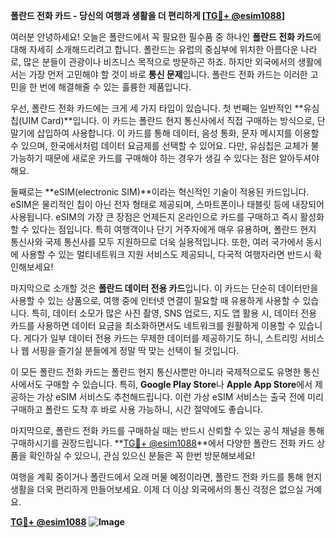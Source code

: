 **폴란드 전화 카드 - 당신의 여행과 생활을 더 편리하게 [[TG💪+ @esim1088](https://t.me/s/esim1088)]**

여러분 안녕하세요! 오늘은 폴란드에서 꼭 필요한 필수품 중 하나인 **폴란드 전화 카드**에 대해 자세히 소개해드리려고 합니다. 폴란드는 유럽의 중심부에 위치한 아름다운 나라로, 많은 분들이 관광이나 비즈니스 목적으로 방문하곤 하죠. 하지만 외국에서의 생활에서는 가장 먼저 고민해야 할 것이 바로 **통신 문제**입니다. 폴란드 전화 카드는 이러한 고민을 한 번에 해결해줄 수 있는 훌륭한 제품입니다.

우선, 폴란드 전화 카드에는 크게 세 가지 타입이 있습니다. 첫 번째는 일반적인 **유심칩(UIM Card)**입니다. 이 카드는 폴란드 현지 통신사에서 직접 구매하는 방식으로, 단말기에 삽입하여 사용합니다. 이 카드를 통해 데이터, 음성 통화, 문자 메시지를 이용할 수 있으며, 한국에서처럼 데이터 요금제를 선택할 수 있어요. 다만, 유심칩은 교체가 불가능하기 때문에 새로운 카드를 구매해야 하는 경우가 생길 수 있다는 점은 알아두셔야 해요.

둘째로는 **eSIM(electronic SIM)**이라는 혁신적인 기술이 적용된 카드입니다. eSIM은 물리적인 칩이 아닌 전자 형태로 제공되며, 스마트폰이나 태블릿 등에 내장되어 사용됩니다. eSIM의 가장 큰 장점은 언제든지 온라인으로 카드를 구매하고 즉시 활성화할 수 있다는 점입니다. 특히 여행객이나 단기 거주자에게 매우 유용하며, 폴란드 현지 통신사와 국제 통신사를 모두 지원하므로 더욱 실용적입니다. 또한, 여러 국가에서 동시에 사용할 수 있는 멀티네트워크 지원 서비스도 제공되니, 다국적 여행자라면 반드시 확인해보세요!

마지막으로 소개할 것은 **폴란드 데이터 전용 카드**입니다. 이 카드는 단순히 데이터만을 사용할 수 있는 상품으로, 여행 중에 인터넷 연결이 필요할 때 유용하게 사용할 수 있습니다. 특히, 데이터 소모가 많은 사진 촬영, SNS 업로드, 지도 앱 활용 시, 데이터 전용 카드를 사용하면 데이터 요금을 최소화하면서도 네트워크를 원활하게 이용할 수 있습니다. 게다가 일부 데이터 전용 카드는 무제한 데이터를 제공하기도 하니, 스트리밍 서비스나 웹 서핑을 즐기실 분들에게 정말 딱 맞는 선택이 될 것입니다.

이 모든 폴란드 전화 카드는 폴란드 현지 통신사뿐만 아니라 국제적으로도 유명한 통신사에서도 구매할 수 있습니다. 특히, **Google Play Store**나 **Apple App Store**에서 제공하는 가상 eSIM 서비스도 추천해드립니다. 이런 가상 eSIM 서비스는 출국 전에 미리 구매하고 폴란드 도착 후 바로 사용 가능하니, 시간 절약에도 좋습니다.

마지막으로, 폴란드 전화 카드를 구매하실 때는 반드시 신뢰할 수 있는 공식 채널을 통해 구매하시기를 권장드립니다. **[TG💪+ @esim1088](https://t.me/s/esim1088)**에서 다양한 폴란드 전화 카드 상품을 확인하실 수 있으니, 관심 있으신 분들은 꼭 한번 방문해보세요! 

여행을 계획 중이거나 폴란드에서 오래 머물 예정이라면, 폴란드 전화 카드를 통해 현지 생활을 더욱 편리하게 만들어보세요. 이제 더 이상 외국에서의 통신 걱정은 없으실 거예요. 

**[TG💪+ @esim1088](https://t.me/s/esim1088) ![Image](https://i.postimg.cc/Y0z9fWf4/image.png)**